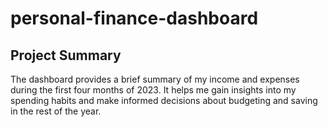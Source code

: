 # personal-finance-dashboard

## Project Summary
The dashboard provides a brief summary of my income and expenses during the first four months of 2023. It helps me gain insights into my spending habits and make informed decisions about budgeting and saving in the rest of the year.

